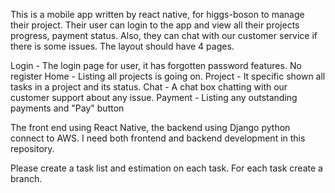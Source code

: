 This is a mobile app written by react native, for higgs-boson to manage their project. Their user can login to the app and view all their projects progress, payment status. Also, they can chat with our customer service if there is some issues. 
The layout should have 4 pages. 

Login - The login page for user, it has forgotten password features. No register
Home - Listing all projects is going on. 
Project - It specific shown all tasks in a project and its status. 
Chat - A chat box chatting with our customer support about any issue. 
Payment - Listing any outstanding payments and "Pay" button 

The front end using React Native, the backend using Django python connect to AWS. I need both frontend and backend development in this repository.



Please create a task list and estimation on each task. For each task create a branch. 
